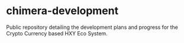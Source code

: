# chimera-development
Public repository detailing the development plans and progress for the Crypto Currency based HXY Eco System.
